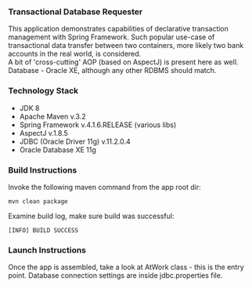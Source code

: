 ### Transactional Database Requester
This application demonstrates capabilities of declarative transaction management with Spring Framework.
Such popular use-case of transactional data transfer between two containers, more likely two bank accounts in the real world, is considered.  
A bit of 'cross-cutting' AOP (based on AspectJ) is present here as well.
Database - Oracle XE, although any other RDBMS should match.

### Technology Stack
* JDK 8
* Apache Maven v.3.2
* Spring Framework v.4.1.6.RELEASE (various libs)
* AspectJ v.1.8.5
* JDBC (Oracle Driver 11g) v.11.2.0.4
* Oracle Database XE 11g

### Build Instructions
Invoke the following maven command from the app root dir:

`mvn clean package`

Examine build log, make sure build was successful:

`[INFO] BUILD SUCCESS`

### Launch Instructions
Once the app is assembled, take a look at AtWork class - this is the entry point.
Database connection settings are inside jdbc.properties file.